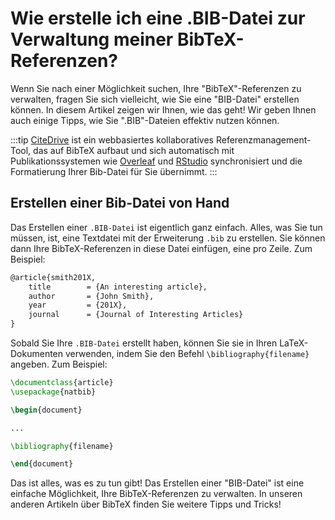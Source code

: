 # Wie erstelle ich eine .BIB-Datei zur Verwaltung meiner BibTeX-Referenzen?

Wenn Sie nach einer Möglichkeit suchen, Ihre "BibTeX"-Referenzen zu verwalten, fragen Sie sich vielleicht, wie Sie eine "BIB-Datei" erstellen können. In diesem Artikel zeigen wir Ihnen, wie das geht! Wir geben Ihnen auch einige Tipps, wie Sie ".BIB"-Dateien effektiv nutzen können.

:::tip
[CiteDrive](https://www.citedrive.com/) ist ein webbasiertes kollaboratives Referenzmanagement-Tool, das auf BibTeX aufbaut und sich automatisch mit Publikationssystemen wie [Overleaf](https://www.overleaf.com/blog/citedrive-easy-reference-management-for-overleaf) und [RStudio](https://citedrive.medium.com/bibliography-management-in-r-markdown-with-citedrive-and-rstudio-2585699dd619) synchronisiert und die Formatierung Ihrer Bib-Datei für Sie übernimmt.
:::

## Erstellen einer Bib-Datei von Hand

Das Erstellen einer `.BIB-Datei` ist eigentlich ganz einfach. Alles, was Sie tun müssen, ist, eine Textdatei mit der Erweiterung `.bib` zu erstellen. Sie können dann Ihre BibTeX-Referenzen in diese Datei einfügen, eine pro Zeile. Zum Beispiel:


```latex
@article{smith201X,
	title        = {An interesting article},
	author       = {John Smith},
	year         = {201X},
	journal      = {Journal of Interesting Articles}
}
```

Sobald Sie Ihre `.BIB-Datei` erstellt haben, können Sie sie in Ihren LaTeX-Dokumenten verwenden, indem Sie den Befehl `\bibliography{filename}` angeben. Zum Beispiel:


```latex
\documentclass{article}
\usepackage{natbib}

\begin{document}

...

\bibliography{filename}

\end{document}
```

Das ist alles, was es zu tun gibt! Das Erstellen einer "BIB-Datei" ist eine einfache Möglichkeit, Ihre BibTeX-Referenzen zu verwalten. In unseren anderen Artikeln über BibTeX finden Sie weitere Tipps und Tricks!
